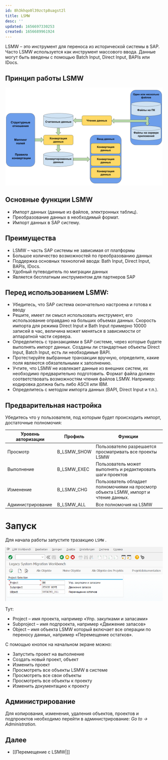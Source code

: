 ```yaml
---
id: 8h3khqo0l39zctp8uagst2l
title: LSMW
desc: ''
updated: 1656697330253
created: 1656689961924
---
```


LSMW – это инструмент для переноса из исторической системы в SAP. Часто LSMW используется как инструмент массового ввода. Данные могут быть введены с помощью Batch Input, Direct Input, BAPIs или IDocs.

## Принцип работы LSMW

![Принцип работы LSMW](assets/images/lsmw-scheme.png)

## Основные функции LSMW

* Импорт данных (данные из файлов, электронных таблиц).
* Преобразование данных в необходимый формат.
* Импорт данных в SAP систему.

## Преимущества

* LSMW – часть SAP системы не зависимая от платформы
* Большое количество возможностей по преобразованию данных
* Поддержка основных технологий ввода: Bath Input, Direct Input, BAPIs, IDocs.
* Удобный путеводитель по миграции данных
* Является бесплатным инструментом для партнеров SAP


## Перед использованием LSMW:

* Убедитесь, что SAP система окончательно настроена и готова к вводу
* Решите, имеет ли смысл использовать инструмент, его использование оправдано на больших объемах данных. Скорость импорта для режима Direct Input и Bath Input примерно 10000 записей в час, величина может меняться в зависимости от аппаратной части сервера.
* Определитесь с транзакциями в SAP системе, через которые будете выполнять импорт данных.  Созданы ли стандартные объекты Direct Input, Batch Input, есть ли необходимые BAPI.
* Протестируйте выбранные транзакции вручную, определите, какие поля являются обязательными к заполнению.
* Учтите, что LSMW не извлекает данные из внешних систем, их необходимо предварительно подготовить. Формат файла должен соответствовать возможностям чтения файлов LSMW. Например: кодировка должна быть либо ASCII или IBM.
* Определитесь с методом импорта данных (BAPI, Direct Input и т.п.).

## Предварительная настройка

Убедитесь что у пользователя, под которым будет происходить импорт, достаточные полномочия:

Уровень авторизации | Профиль | Функции
--------------------|---------|--------
Просмотр | B_LSMW_SHOW | Пользователю разрешается просматривать все проекты LSMW
Выполнение | B_LSMW_EXEC | Пользователь может выполнять и редактировать шаги проектов
Изменение | B_LSMW_CHG | Пользователь обладает полномочиями на просмотр объекта LSMW, импорт и чтение данных.
Администрирование | B_LSMW_ALL | Все полномочия на LSMW

# Запуск

Для начала работы запустите тразакцию ```LSMW``` .

![Селекционный экран LSMW](assets/images/2022-07-01-22-22-20.png)

Тут:

* Project – имя проекта, например «Упр. закупками и запасами»
* Subproject – имя подпроекта, например «Движение запасов»
* Object – имя объекта LSMW который включает все операции по переносу данных, например «Перемещение остатков».

С помощью кнопок на начальном экране можно:

* Запустить проект на выполнение
* Создать новый проект, объект
* Изменить проект
* Просмотреть все объекты LSMW в системе
* Просмотреть все свои объекты
* Просмотреть все объекты к проекту
* Изменить документацию к проекту

## Администрирование

Для копирования, изменения, удаления объектов, проектов и подпроектов необходимо перейти в администрирование: _Go to -> Administration._

## Далее

- [[Перемещение с LSMW|]]